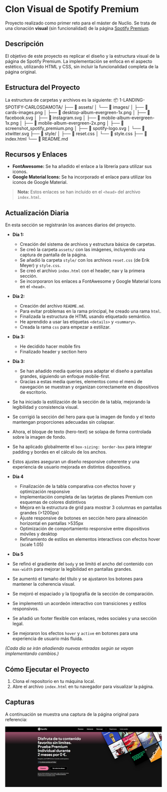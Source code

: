 # Clon Visual de Spotify Premium

Proyecto realizado como primer reto para el máster de Nuclio. Se trata de una clonación **visual** (sin funcionalidad) de la página [Spotify Premium](https://www.spotify.com/es/premium/).

## Descripción

El objetivo de este proyecto es replicar el diseño y la estructura visual de la página de Spotify Premium. La implementación se enfoca en el aspecto estético, utilizando HTML y CSS, sin incluir la funcionalidad completa de la página original.

## Estructura del Proyecto

La estructura de carpetas y archivos es la siguiente:
📦 1-LANDING-SPOTIFY-CARLOSDAMOTA/
├── 📂 assets/
│   └── 📂 images/
│       ├── 📄 cards-images.png
│       ├── 📄 desktop-album-evergreen-1x.png
│       ├── 📄 facebook.svg
│       ├── 📄 instagram.svg
│       ├── 📄 mobile-album-evergreen-1x.png
│       ├── 📄 mobile-album-evergreen-2x.png
│       ├── 📄 screenshot_spotify_premium.png
│       ├── 📄 spotify-logo.svg
│       └── 📄 xtwitter.svg
├── 📂 style/
│   ├── 📄 reset.css
│   └── 📄 style.css
├── 📄 index.html
└── 📄 README.md


## Recursos y Enlaces

- **FontAwesome:** Se ha añadido el enlace a la librería para utilizar sus iconos.
- **Google Material Icons:** Se ha incorporado el enlace para utilizar los iconos de Google Material.

> **Nota:** Estos enlaces se han incluido en el `<head>` del archivo `index.html`.

## Actualización Diaria

En esta sección se registrarán los avances diarios del proyecto.

- **Día 1:**  
  - Creación del sistema de archivos y estructura básica de carpetas.
  - Se creó la carpeta `assets/` con las imágenes, incluyendo una captura de pantalla de la página.
  - Se añadió la carpeta `style/` con los archivos `reset.css` (de Erik Meyer) y `style.css`.
  - Se creó el archivo `index.html` con el header, nav y la primera sección.
  - Se incorporaron los enlaces a FontAwesome y Google Material Icons en el `<head>`.

- **Día 2:**
  - Creación del archivo `README.md`.
  - Para evitar problemas en la rama principal, he creado una rama `html`.
  - Finalizada la estructura de HTML usando etiquetado semántico.
  - He aprendido a usar las etiquetas `<details>` y `<summary>`.
  - Creada la rama `css` para empezar a estilizar.

- **Día 3:**
  - He decidido hacer mobile firs
  - Finalizado header y section hero
  
- **Día 3:**
  - Se han añadido media queries para adaptar el diseño a pantallas grandes, siguiendo un enfoque mobile-first.  
  - Gracias a estas media queries, elementos como el menú de navegación se muestran y organizan correctamente en dispositivos de escritorio.  
 - Se ha iniciado la estilización de la sección de la tabla, mejorando la legibilidad y consistencia visual.  
 - Se corrigió la sección del hero para que la imagen de fondo y el texto mantengan proporciones adecuadas sin colapsar.  
 - Ahora, el bloque de texto (hero-text) se solapa de forma controlada sobre la imagen de fondo.  
 - Se ha aplicado globalmente el `box-sizing: border-box` para integrar padding y bordes en el cálculo de los anchos.  
 - Estos ajustes aseguran un diseño responsive coherente y una experiencia de usuario mejorada en distintos dispositivos.  

- **Día 4**
  - Finalización de la tabla comparativa con efectos hover y optimización responsive
  - Implementación completa de las tarjetas de planes Premium con esquemas de colores distintivos
  - Mejora en la estructura de grid para mostrar 3 columnas en pantallas grandes (>1200px)
  - Ajuste responsive de botones en sección hero para alineación horizontal en pantallas >535px
  - Optimización de comportamiento responsive entre dispositivos móviles y desktop
  - Refinamiento de estilos en elementos interactivos con efectos hover (scale 1.05)

- **Día 5**
 -  Se refinó el gradiente del `body` y se limitó el ancho del contenido con `max-width` para mejorar la legibilidad en pantallas grandes.  
 - Se aumentó el tamaño del título y se ajustaron los botones para mantener la coherencia visual.  
 -  Se mejoró el espaciado y la tipografía de la sección de comparación.  
 - Se implementó un acordeón interactivo con transiciones y estilos responsivos.  
 -  Se añadió un footer flexible con enlaces, redes sociales y una sección legal.  
 - Se mejoraron los efectos `hover` y `active` en botones para una experiencia de usuario más fluida.  

*(Cada día se irán añadiendo nuevas entradas según se vayan implementando cambios.)*

## Cómo Ejecutar el Proyecto

1. Clona el repositorio en tu máquina local.
2. Abre el archivo `index.html` en tu navegador para visualizar la página.


## Capturas

A continuación se muestra una captura de la página original para referencia:

![Captura de la página Spotify Premium](./assets/images/screenshot_spotify_premium.png)